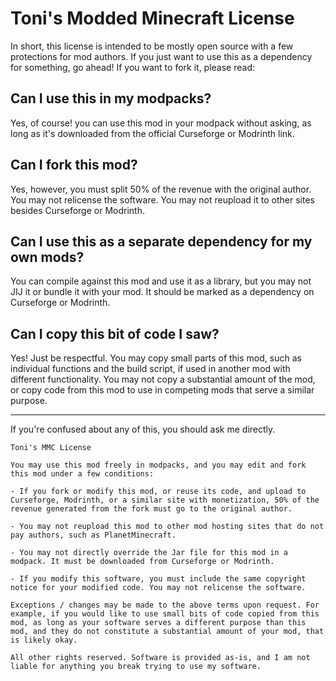 # Toni's Modded Minecraft License

In short, this license is intended to be mostly open source with a few protections for mod authors. If you just want to use this as a dependency for something, go ahead! If you want to fork it, please read:

## Can I use this in my modpacks?

Yes, of course! you can use this mod in your modpack without asking, as long as it's downloaded from the official Curseforge or Modrinth link.

## Can I fork this mod?

Yes, however, you must split 50% of the revenue with the original author. You may not relicense the software. You may not reupload it to other sites besides Curseforge or Modrinth.

## Can I use this as a separate dependency for my own mods?

You can compile against this mod and use it as a library, but you may not JIJ it or bundle it with your mod. It should be marked as a dependency on Curseforge or Modrinth.

## Can I copy this bit of code I saw?

Yes! Just be respectful. You may copy small parts of this mod, such as individual functions and the build script, if used in another mod with different functionality. You may not copy a substantial amount of the mod, or copy code from this mod to use in competing mods that serve a similar purpose.

---

If you're confused about any of this, you should ask me directly.

```
Toni's MMC License

You may use this mod freely in modpacks, and you may edit and fork this mod under a few conditions:

- If you fork or modify this mod, or reuse its code, and upload to Curseforge, Modrinth, or a similar site with monetization, 50% of the revenue generated from the fork must go to the original author.

- You may not reupload this mod to other mod hosting sites that do not pay authors, such as PlanetMinecraft.

- You may not directly override the Jar file for this mod in a modpack. It must be downloaded from Curseforge or Modrinth.

- If you modify this software, you must include the same copyright notice for your modified code. You may not relicense the software.

Exceptions / changes may be made to the above terms upon request. For example, if you would like to use small bits of code copied from this mod, as long as your software serves a different purpose than this mod, and they do not constitute a substantial amount of your mod, that is likely okay.

All other rights reserved. Software is provided as-is, and I am not liable for anything you break trying to use my software.
```
